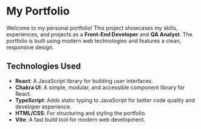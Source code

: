 # My Portfolio

Welcome to my personal portfolio! This project showcases my skills, experiences, and projects as a **Front-End Developer** and **QA Analyst**. The portfolio is built using modern web technologies and features a clean, responsive design.

## Technologies Used

- **React**: A JavaScript library for building user interfaces.
- **Chakra UI**: A simple, modular, and accessible component library for React.
- **TypeScript**: Adds static typing to JavaScript for better code quality and developer experience.
- **HTML/CSS**: For structuring and styling the portfolio.
- **Vite**: A fast build tool for modern web development.

